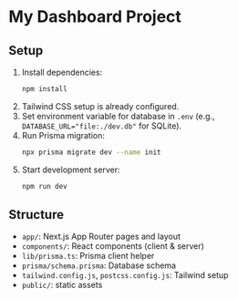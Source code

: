 # My Dashboard Project

## Setup

1. Install dependencies:
   ```bash
   npm install
   ```
2. Tailwind CSS setup is already configured.
3. Set environment variable for database in `.env` (e.g., `DATABASE_URL="file:./dev.db"` for SQLite).
4. Run Prisma migration:
   ```bash
   npx prisma migrate dev --name init
   ```
5. Start development server:
   ```bash
   npm run dev
   ```

## Structure

- `app/`: Next.js App Router pages and layout
- `components/`: React components (client & server)
- `lib/prisma.ts`: Prisma client helper
- `prisma/schema.prisma`: Database schema
- `tailwind.config.js`, `postcss.config.js`: Tailwind setup
- `public/`: static assets
